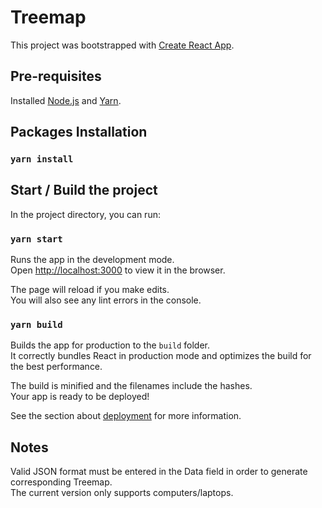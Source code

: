 # Treemap

This project was bootstrapped with [Create React App](https://github.com/facebook/create-react-app).

## Pre-requisites

Installed [Node.js](https://nodejs.org/en/) and [Yarn](https://classic.yarnpkg.com/en/docs/install/).

## Packages Installation

### `yarn install`

## Start / Build the project

In the project directory, you can run:

### `yarn start`

Runs the app in the development mode.\
Open [http://localhost:3000](http://localhost:3000) to view it in the browser.

The page will reload if you make edits.\
You will also see any lint errors in the console.

### `yarn build`

Builds the app for production to the `build` folder.\
It correctly bundles React in production mode and optimizes the build for the best performance.

The build is minified and the filenames include the hashes.\
Your app is ready to be deployed!

See the section about [deployment](https://facebook.github.io/create-react-app/docs/deployment) for more information.

## Notes

Valid JSON format must be entered in the Data field in order to generate corresponding Treemap.\
The current version only supports computers/laptops.
